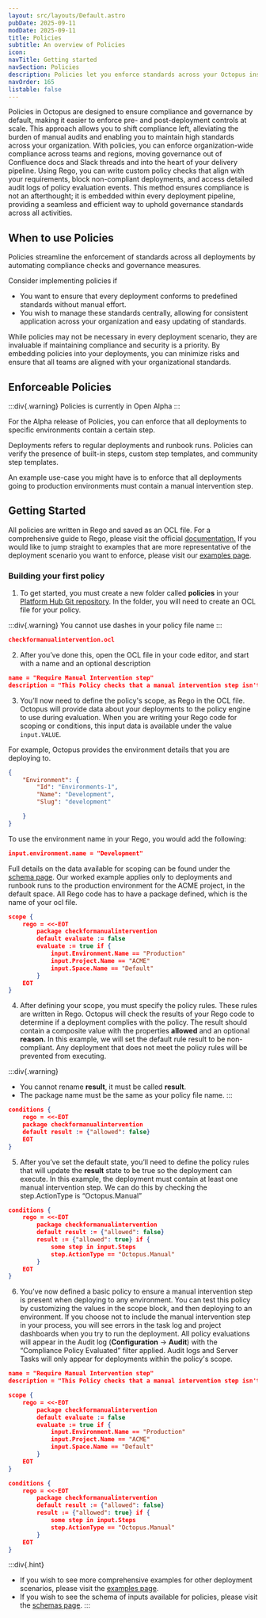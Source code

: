 ```yaml
---
layout: src/layouts/Default.astro
pubDate: 2025-09-11
modDate: 2025-09-11
title: Policies
subtitle: An overview of Policies
icon: 
navTitle: Getting started
navSection: Policies
description: Policies let you enforce standards across your Octopus instance with ease. 
navOrder: 165
listable: false
---
```


Policies in Octopus are designed to ensure compliance and governance by default, making it easier to enforce pre- and post-deployment controls at scale. This approach allows you to shift compliance left, alleviating the burden of manual audits and enabling you to maintain high standards across your organization. With policies, you can enforce organization-wide compliance across teams and regions, moving governance out of Confluence docs and Slack threads and into the heart of your delivery pipeline. Using Rego, you can write custom policy checks that align with your requirements, block non-compliant deployments, and access detailed audit logs of policy evaluation events. This method ensures compliance is not an afterthought; it is embedded within every deployment pipeline, providing a seamless and efficient way to uphold governance standards across all activities.

## When to use Policies

Policies streamline the enforcement of standards across all deployments by automating compliance checks and governance measures.

Consider implementing policies if

- You want to ensure that every deployment conforms to predefined standards without manual effort.
- You wish to manage these standards centrally, allowing for consistent application across your organization and easy updating of standards.

While policies may not be necessary in every deployment scenario, they are invaluable if maintaining compliance and security is a priority. By embedding policies into your deployments, you can minimize risks and ensure that all teams are aligned with your organizational standards.

## Enforceable Policies

:::div{.warning}
Policies is currently in Open Alpha
:::

For the Alpha release of Policies, you can enforce that all deployments to specific environments contain a certain step.

Deployments refers to regular deployments and runbook runs. Policies can verify the presence of built-in steps, custom step templates, and community step templates.

An example use-case you might have is to enforce that all deployments going to production environments must contain a manual intervention step.

## Getting Started

All policies are written in Rego and saved as an OCL file. For a comprehensive guide to Rego, please visit the official [documentation.](https://www.openpolicyagent.org/docs/policy-language) If you would like to jump straight to examples that are more representative of the deployment scenario you want to enforce, please visit our [examples page](/docs/platform-hub/policies/examples).

### Building your first policy

1. To get started, you must create a new folder called **policies** in your [Platform Hub Git repository](/docs/platform-hub). In the folder, you will need to create an OCL file for your policy.

:::div{.warning}
You cannot use dashes in your policy file name
:::

```json
checkformanualintervention.ocl
```

2. After you’ve done this, open the OCL file in your code editor, and start with a name and an optional description

```json
name = "Require Manual Intervention step"
description = "This Policy checks that a manual intervention step isn't skipped when deploying to Production"
```


3. You’ll now need to define the policy's scope, as Rego in the OCL file. Octopus will provide data about your deployments to the policy engine to use during evaluation. When you are writing your Rego code for scoping or conditions, this input data is available under the value ```input.VALUE```.
   
    
For example, Octopus provides the environment details that you are deploying to.


```json
{
    "Environment": {
        "Id": "Environments-1",
        "Name": "Development",
        "Slug": "development"

    }
}
```


To use the environment name in your Rego, you would add the following:


```json
input.environment.name = "Development"
```

Full details on the data available for scoping can be found under the [schema page](/docs/platform-hub/policies/schema).
Our worked example applies only to deployments and runbook runs to the production environment for the ACME project, in the default space. All Rego code has to have a package defined, which is the name of your ocl file.


```json
scope {
    rego = <<-EOT
        package checkformanualintervention 
        default evaluate := false
        evaluate := true if {
            input.Environment.Name == "Production"
            input.Project.Name == "ACME"
            input.Space.Name == "Default"
        }
    EOT
}
```

4. After defining your scope, you must specify the policy rules. These rules are written in Rego. Octopus will check the results of your Rego code to determine if a deployment complies with the policy. The result should contain a composite value with the properties **allowed** and an optional **reason.** In this example, we will set the default rule result to be non-compliant. Any deployment that does not meet the policy rules will be prevented from executing.

:::div{.warning}
- You cannot rename **result**, it must be called **result**.
- The package name must be the same as your policy file name.
:::


```json
conditions {
    rego = <<-EOT
    package checkformanualintervention
    default result := {"allowed": false}
    EOT
}

```


5. After you’ve set the default state, you’ll need to define the policy rules that will update the **result** state to be true so the deployment can execute. In this example, the deployment must contain at least one manual intervention step. We can do this by checking the step.ActionType is “Octopus.Manual”


```json
conditions {
    rego = <<-EOT
        package checkformanualintervention
        default result := {"allowed": false}
        result := {"allowed": true} if {
            some step in input.Steps
            step.ActionType == "Octopus.Manual"
        }
    EOT
}
```

6. You’ve now defined a basic policy to ensure a manual intervention step is present when deploying to any environment. You can test this policy by customizing the values in the scope block, and then deploying to an environment. If you choose not to include the manual intervention step in your process, you will see errors in the task log and project dashboards when you try to run the deployment. All policy evaluations will appear in the Audit log (**Configuration** → **Audit**) with the “Compliance Policy Evaluated” filter applied. Audit logs and Server Tasks will only appear for deployments within the policy's scope.

```json
name = "Require Manual Intervention step" 
description = "This Policy checks that a manual intervention step isn't skipped when deploying to Production" 

scope {
    rego = <<-EOT
        package checkformanualintervention 
        default evaluate := false
        evaluate := true if {
            input.Environment.Name == "Production"
            input.Project.Name == "ACME"
            input.Space.Name == "Default"
        }
    EOT
} 

conditions {
    rego = <<-EOT
        package checkformanualintervention
        default result := {"allowed": false}
        result := {"allowed": true} if {
            some step in input.Steps
            step.ActionType == "Octopus.Manual"
        }
    EOT
}
```

:::div{.hint}
- If you wish to see more comprehensive examples for other deployment scenarios, please visit the [examples page](/docs/platform-hub/policies/examples).
- If you wish to see the schema of inputs available for policies, please visit the [schemas page](/docs/platform-hub/policies/schema).
:::
